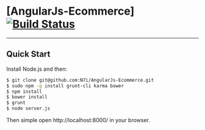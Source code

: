 # [AngularJs-Ecommerce][![Build Status](https://api.travis-ci.org/ngbp/ngbp.png?branch=v0.3.2-release)](https://travis-ci.org/ngbp/ngbp)

***

## Quick Start

Install Node.js and then:

```sh
$ git clone git@github.com:N7i/AngularJs-Ecommerce.git
$ sudo npm -g install grunt-cli karma bower
$ npm install
$ bower install
$ grunt
$ node server.js
```
Then simple open http://localhost:8000/ in your browser.